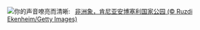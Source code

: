 ![](https://www.bing.com/th?id=OHR.ElephantsAmboseli_ZH-CN7596989061_UHD.jpg&w=1000)你的声音嘹亮而清晰:&nbsp;&ensp;[非洲象，肯尼亚安博塞利国家公园 (© Ruzdi Ekenheim/Getty Images)](https://www.bing.com/th?id=OHR.ElephantsAmboseli_ZH-CN7596989061_UHD.jpg)
<br><br/>
